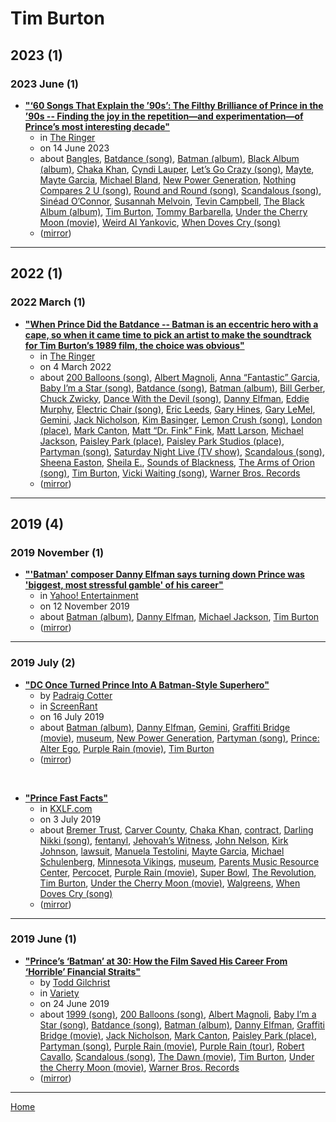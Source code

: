 # Tim Burton

## 2023 (1)

### 2023 June (1)

 - [**"‘60 Songs That Explain the ’90s’: The Filthy Brilliance of Prince in the ’90s -- Finding the joy in the repetition—and experimentation—of Prince’s most interesting decade"**](https://www.theringer.com/2023/6/14/23760185/prince-90s-gett-off-history)
    - in [The Ringer](https://www.theringer.com/)
    - on 14 June 2023
    - about [Bangles](../../topics/bangles/index.md), [Batdance (song)](../../topics/song/batdance/index.md), [Batman (album)](../../topics/album/batman/index.md), [Black Album (album)](../../topics/album/black-album/index.md), [Chaka Khan](../../topics/chaka-khan/index.md), [Cyndi Lauper](../../topics/cyndi-lauper/index.md), [Let’s Go Crazy (song)](../../topics/song/let-s-go-crazy/index.md), [Mayte](../../topics/mayte/index.md), [Mayte Garcia](../../topics/mayte-garcia/index.md), [Michael Bland](../../topics/michael-bland/index.md), [New Power Generation](../../topics/new-power-generation/index.md), [Nothing Compares 2 U (song)](../../topics/song/nothing-compares-2-u/index.md), [Round and Round (song)](../../topics/song/round-and-round/index.md), [Scandalous (song)](../../topics/song/scandalous/index.md), [Sinéad O’Connor](../../topics/sin-ad-o-connor/index.md), [Susannah Melvoin](../../topics/susannah-melvoin/index.md), [Tevin Campbell](../../topics/tevin-campbell/index.md), [The Black Album (album)](../../topics/album/the-black-album/index.md), [Tim Burton](../../topics/tim-burton/index.md), [Tommy Barbarella](../../topics/tommy-barbarella/index.md), [Under the Cherry Moon (movie)](../../topics/movie/under-the-cherry-moon/index.md), [Weird Al Yankovic](../../topics/weird-al-yankovic/index.md), [When Doves Cry (song)](../../topics/song/when-doves-cry/index.md)
    - ([mirror](https://web.archive.org/web/*/https://www.theringer.com/2023/6/14/23760185/prince-90s-gett-off-history))

----

## 2022 (1)

### 2022 March (1)

 - [**"When Prince Did the Batdance -- Batman is an eccentric hero with a cape, so when it came time to pick an artist to make the soundtrack for Tim Burton’s 1989 film, the choice was obvious"**](https://www.theringer.com/movies/2022/3/4/22960026/prince-batman-soundtrack-oral-history-batdance)
    - in [The Ringer](https://www.theringer.com/)
    - on 4 March 2022
    - about [200 Balloons (song)](../../topics/song/200-balloons/index.md), [Albert Magnoli](../../topics/albert-magnoli/index.md), [Anna “Fantastic” Garcia](../../topics/anna-fantastic-garcia/index.md), [Baby I’m a Star (song)](../../topics/song/baby-i-m-a-star/index.md), [Batdance (song)](../../topics/song/batdance/index.md), [Batman (album)](../../topics/album/batman/index.md), [Bill Gerber](../../topics/bill-gerber/index.md), [Chuck Zwicky](../../topics/chuck-zwicky/index.md), [Dance With the Devil (song)](../../topics/song/dance-with-the-devil/index.md), [Danny Elfman](../../topics/danny-elfman/index.md), [Eddie Murphy](../../topics/eddie-murphy/index.md), [Electric Chair (song)](../../topics/song/electric-chair/index.md), [Eric Leeds](../../topics/eric-leeds/index.md), [Gary Hines](../../topics/gary-hines/index.md), [Gary LeMel](../../topics/gary-lemel/index.md), [Gemini](../../topics/gemini/index.md), [Jack Nicholson](../../topics/jack-nicholson/index.md), [Kim Basinger](../../topics/kim-basinger/index.md), [Lemon Crush (song)](../../topics/song/lemon-crush/index.md), [London (place)](../../topics/place/london/index.md), [Mark Canton](../../topics/mark-canton/index.md), [Matt “Dr. Fink” Fink](../../topics/matt-dr-fink-fink/index.md), [Matt Larson](../../topics/matt-larson/index.md), [Michael Jackson](../../topics/michael-jackson/index.md), [Paisley Park (place)](../../topics/place/paisley-park/index.md), [Paisley Park Studios (place)](../../topics/place/paisley-park-studios/index.md), [Partyman (song)](../../topics/song/partyman/index.md), [Saturday Night Live (TV show)](../../topics/tv-show/saturday-night-live/index.md), [Scandalous (song)](../../topics/song/scandalous/index.md), [Sheena Easton](../../topics/sheena-easton/index.md), [Sheila E.](../../topics/sheila-e/index.md), [Sounds of Blackness](../../topics/sounds-of-blackness/index.md), [The Arms of Orion (song)](../../topics/song/the-arms-of-orion/index.md), [Tim Burton](../../topics/tim-burton/index.md), [Vicki Waiting (song)](../../topics/song/vicki-waiting/index.md), [Warner Bros. Records](../../topics/warner-bros-records/index.md)
    - ([mirror](https://web.archive.org/web/*/https://www.theringer.com/movies/2022/3/4/22960026/prince-batman-soundtrack-oral-history-batdance))

----

## 2019 (4)

### 2019 November (1)

 - [**"'Batman' composer Danny Elfman says turning down Prince was 'biggest, most stressful gamble' of his career"**](https://www.yahoo.com/entertainment/batman-composer-danny-elfman-says-turning-down-prince-was-biggest-most-stressful-gamble-of-his-career-192951834.html)
    - in [Yahoo! Entertainment](https://www.yahoo.com/entertainment/)
    - on 12 November 2019
    - about [Batman (album)](../../topics/album/batman/index.md), [Danny Elfman](../../topics/danny-elfman/index.md), [Michael Jackson](../../topics/michael-jackson/index.md), [Tim Burton](../../topics/tim-burton/index.md)
    - ([mirror](https://web.archive.org/web/*/https://www.yahoo.com/entertainment/batman-composer-danny-elfman-says-turning-down-prince-was-biggest-most-stressful-gamble-of-his-career-192951834.html))

----

### 2019 July (2)

 - [**"DC Once Turned Prince Into A Batman-Style Superhero"**](https://screenrant.com/prince-comic-book-dc-alter-ego/)
    - by [Padraig Cotter](../../authors/padraig-cotter/index.md)
    - in [ScreenRant](https://screenrant.com/)
    - on 16 July 2019
    - about [Batman (album)](../../topics/album/batman/index.md), [Danny Elfman](../../topics/danny-elfman/index.md), [Gemini](../../topics/gemini/index.md), [Graffiti Bridge (movie)](../../topics/movie/graffiti-bridge/index.md), [museum](../../topics/museum/index.md), [New Power Generation](../../topics/new-power-generation/index.md), [Partyman (song)](../../topics/song/partyman/index.md), [Prince: Alter Ego](../../topics/prince-alter-ego/index.md), [Purple Rain (movie)](../../topics/movie/purple-rain/index.md), [Tim Burton](../../topics/tim-burton/index.md)
    - ([mirror](https://web.archive.org/web/*/https://screenrant.com/prince-comic-book-dc-alter-ego/))

<br />

 - [**"Prince Fast Facts"**](https://kxlf.com/cnn-national/2019/07/02/prince-fast-facts/)
    - in [KXLF.com](https://kxlf.com)
    - on 3 July 2019
    - about [Bremer Trust](../../topics/bremer-trust/index.md), [Carver County](../../topics/carver-county/index.md), [Chaka Khan](../../topics/chaka-khan/index.md), [contract](../../topics/contract/index.md), [Darling Nikki (song)](../../topics/song/darling-nikki/index.md), [fentanyl](../../topics/fentanyl/index.md), [Jehovah’s Witness](../../topics/jehovah-s-witness/index.md), [John Nelson](../../topics/john-nelson/index.md), [Kirk Johnson](../../topics/kirk-johnson/index.md), [lawsuit](../../topics/lawsuit/index.md), [Manuela Testolini](../../topics/manuela-testolini/index.md), [Mayte Garcia](../../topics/mayte-garcia/index.md), [Michael Schulenberg](../../topics/michael-schulenberg/index.md), [Minnesota Vikings](../../topics/minnesota-vikings/index.md), [museum](../../topics/museum/index.md), [Parents Music Resource Center](../../topics/parents-music-resource-center/index.md), [Percocet](../../topics/percocet/index.md), [Purple Rain (movie)](../../topics/movie/purple-rain/index.md), [Super Bowl](../../topics/super-bowl/index.md), [The Revolution](../../topics/the-revolution/index.md), [Tim Burton](../../topics/tim-burton/index.md), [Under the Cherry Moon (movie)](../../topics/movie/under-the-cherry-moon/index.md), [Walgreens](../../topics/walgreens/index.md), [When Doves Cry (song)](../../topics/song/when-doves-cry/index.md)
    - ([mirror](https://web.archive.org/web/*/https://kxlf.com/cnn-national/2019/07/02/prince-fast-facts/))

----

### 2019 June (1)

 - [**"Prince’s ‘Batman’ at 30: How the Film Saved His Career From ‘Horrible’ Financial Straits"**](https://variety.com/2019/film/news/prince-batman-at-30-how-film-saved-his-career-1203251356/)
    - by [Todd Gilchrist](../../authors/todd-gilchrist/index.md)
    - in [Variety](https://variety.com/)
    - on 24 June 2019
    - about [1999 (song)](../../topics/song/1999/index.md), [200 Balloons (song)](../../topics/song/200-balloons/index.md), [Albert Magnoli](../../topics/albert-magnoli/index.md), [Baby I’m a Star (song)](../../topics/song/baby-i-m-a-star/index.md), [Batdance (song)](../../topics/song/batdance/index.md), [Batman (album)](../../topics/album/batman/index.md), [Danny Elfman](../../topics/danny-elfman/index.md), [Graffiti Bridge (movie)](../../topics/movie/graffiti-bridge/index.md), [Jack Nicholson](../../topics/jack-nicholson/index.md), [Mark Canton](../../topics/mark-canton/index.md), [Paisley Park (place)](../../topics/place/paisley-park/index.md), [Partyman (song)](../../topics/song/partyman/index.md), [Purple Rain (movie)](../../topics/movie/purple-rain/index.md), [Purple Rain (tour)](../../topics/tour/purple-rain/index.md), [Robert Cavallo](../../topics/robert-cavallo/index.md), [Scandalous (song)](../../topics/song/scandalous/index.md), [The Dawn (movie)](../../topics/movie/the-dawn/index.md), [Tim Burton](../../topics/tim-burton/index.md), [Under the Cherry Moon (movie)](../../topics/movie/under-the-cherry-moon/index.md), [Warner Bros. Records](../../topics/warner-bros-records/index.md)
    - ([mirror](https://web.archive.org/web/*/https://variety.com/2019/film/news/prince-batman-at-30-how-film-saved-his-career-1203251356/))

----

[Home](../index.md)
